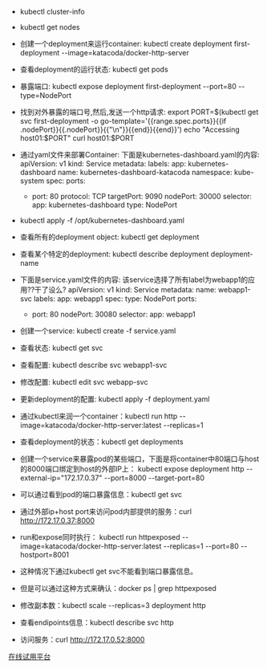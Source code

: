 

- kubectl cluster-info
- kubectl get nodes

- 创建一个deployment来运行container: kubectl create deployment first-deployment --image=katacoda/docker-http-server
- 查看deployment的运行状态: kubectl get pods
- 暴露端口: kubectl expose deployment first-deployment --port=80 --type=NodePort  
- 找到对外暴露的端口号,然后,发送一个http请求: export PORT=$(kubectl get svc first-deployment -o go-template='{{range.spec.ports}}{{if .nodePort}}{{.nodePort}}{{"\n"}}{{end}}{{end}}')
  echo "Accessing host01:$PORT"
  curl host01:$PORT

- 通过yaml文件来部署Container:
下面是kubernetes-dashboard.yaml的内容:
  apiVersion: v1
  kind: Service
  metadata:
    labels:
      app: kubernetes-dashboard
    name: kubernetes-dashboard-katacoda
    namespace: kube-system
  spec:
    ports:
    - port: 80
      protocol: TCP
      targetPort: 9090
      nodePort: 30000
    selector:
      app: kubernetes-dashboard
    type: NodePort
- kubectl apply -f /opt/kubernetes-dashboard.yaml
- 查看所有的deployment object: kubectl get deployment
- 查看某个特定的deployment: kubectl describe deployment deployment-name

- 下面是service.yaml文件的内容: 该service选择了所有label为webapp1的应用??干了设么?
apiVersion: v1
  kind: Service
  metadata:
    name: webapp1-svc
    labels:
      app: webapp1
  spec:
    type: NodePort
    ports:
    - port: 80
      nodePort: 30080
    selector:
      app: webapp1
- 创建一个service: kubectl create -f service.yaml
- 查看状态: kubectl get svc 
- 查看配置: kubectl describe svc webapp1-svc
- 修改配置: kubectl edit svc webapp-svc

- 更新deployment的配置: kubectl apply -f deployment.yaml

- 通过kubectl来润一个container：kubectl run http --image=katacoda/docker-http-server:latest --replicas=1
- 查看deployment的状态：kubectl get deployments
- 创建一个service来暴露pod的某些端口，下面是将container中80端口与host的8000端口绑定到host的外部IP上：
kubectl expose deployment http --external-ip="172.17.0.37" --port=8000 --target-port=80
- 可以通过看到pod的端口暴露信息：kubectl get svc
- 通过外部ip+host port来访问pod内部提供的服务：curl http://172.17.0.37:8000

- run和expose同时执行：
kubectl run httpexposed --image=katacoda/docker-http-server:latest --replicas=1 --port=80 --hostport=8001
- 这种情况下通过kubectl get svc不能看到端口暴露信息。
- 但是可以通过这种方式来确认：docker ps | grep httpexposed
- 修改副本数：kubectl scale --replicas=3 deployment http
- 查看endipoints信息：kubectl describe svc http
- 访问服务：curl http://172.17.0.52:8000
       
                 



[在线试用平台](https://www.katacoda.com/courses/kubernetes)